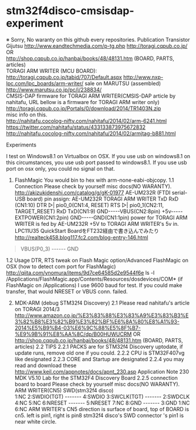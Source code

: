 # stm32f4disco-cmsisdap-experiment
※ Sorry, No waranty on this github every repositories.
Publication	Transistor Gijutsu
http://www.eandtechmedia.com/p-tg.php
http://toragi.cqpub.co.jp/
OR <BR>
http://shop.cqpub.co.jp/hanbai/books/48/48131.htm
(BOARD, PARTS, articles)
<BR>
TORAGI ARM WRITER (MCU BOARD): 
http://toragi.cqpub.co.jp/tabid/707/Default.aspx
http://www.nxp-lpc.com/lpc_boards/arm-writer/
sale on MARUTSU (assembled)
http://www.marutsu.co.jp/pc/i/238834/
<BR>
CMSIS-DAP firmware for TORAGI ARM WRITER(CMSIS-DAP article by nahitafu, URL bellow is
a firmware for TORAGI ARM writer only)
http://toragi.cqpub.co.jp/Portals/0/download/2014/TR1403N.zip
<BR>
misc info on this.<BR>
http://nahitafu.cocolog-nifty.com/nahitafu/2014/02/arm-6241.html
https://twitter.com/nahitafu/status/433133873975672832
http://nahitafu.cocolog-nifty.com/nahitafu/2014/02/armjtag-b881.html

Experiments

I test on Windows8.1 on Virtualbox on OSX.
If you use usb on windows8.1 on this circumstances, you use
usb port passed to windows8.1.
If you use usb port on osx only, you could no signal on that.

1. FlashMagic
You would bin to hex with arm-none-eabi-objcopy.
1.1 Connection
Please check by yourself misc docs(NO WARANTY).
http://akizukidenshi.com/catalog/g/gK-01977
AE-UM232R (FTDI serial-USB board)
pin assign:
 AE-UM232R    TORAGI ARM WRITER
 TxD          RxD (CN1:10)
 DTR  ▷|     pio0_0(CN1:4, RESET)
 RTS  ▷|     pio0_1(CN2:11, TARGET_RESET)
 RxD          TxD(CN1:9)
      GND-----VBUS(CN2:8pin)
	  +5v-----EXTPOWER(CN1:2pin)
	  GND-----GND(CN1:1pin)
power for TORAGI ARM WRITER is fed by AE-UM232R +5V to TORAGI ARM WRITER's 5v in.
LPC11U35 QuickStart BoardをFT232経由で書き込んでみたり
http://realteck458.blog117.fc2.com/blog-entry-146.html
> VBUS(P0_3) ------ GND

1.2 Usage
 DTR, RTS tweak on Flash Magic option/Advanced
 FlashMagic on OSX (how to detect com port for FlashMagic)
 http://qiita.com/ynomura/items/9d7ce64585d2e9544f6e
 ls -l /Applications/FlashMagic.app/Contents/Resources/dosdevices/COM*
 (if FlashMagic on /Applications)
 I use 9600 baud for test.
 If you could make transfer, that would NRESET or VBUS conn. failed.

2. MDK-ARM (debug STM32f4 Discovery)
2.1 Please read nahitafu's article on TORAGI 2014/3
http://www.amazon.co.jp/%E3%83%88%E3%83%A9%E3%83%B3%E3%82%B8%E3%82%B9%E3%82%BF%E6%8A%80%E8%A1%93-2014%E5%B9%B4-03%E6%9C%88%E5%8F%B7-%E9%9B%91%E8%AA%8C/dp/B00HUWUCRM
OR 
http://shop.cqpub.co.jp/hanbai/books/48/48131.htm
(BOARD, PARTS, articles)
2.2 TIPS
2.2.1 PACKS are for STM32f4 Discovery uptodate, if update runs, remove old one if you could.
2.2.2 CPU is STM32F407vg like designated
2.2.3 CORE and Startup are designated
2.2.4 you may read and download these
http://www.keil.com/appnotes/docs/apnt_230.asp
Application Note 230
MDK V5.10 Lab for the STM32F4 Discovery Board
2.2.5 connection board to board
Please check by yourself misc docs(NO WARANTY).
ARM WRITER(CN5)      SWD(stm32f4 disco)  
1:NC
2:SWDIO(TGT) ------- 4:SWDIO
3:SWCLK(TGT) ------- 2:SWDCLK
4:NC
5:NC
6:NRESET     ------- 5:NRESET
7:NC
8:GND        ------- 3:GND
                     1:NC
					 6:NC
ARM WRITER's CN5 direction is surface of board, top of BOARD is cn5.
left is pin1, right is pin8
stm32f4 disco's SWD connector 's pin1 is near white circle.
